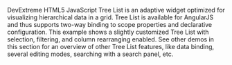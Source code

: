 DevExtreme HTML5 JavaScript Tree List is an adaptive widget optimized for visualizing hierarchical data in a grid. Tree List is available for AngularJS and thus supports two-way binding to scope properties and declarative configuration. This example shows a slightly customized Tree List with selection, filtering, and column rearranging enabled. See other demos in this section for an overview of other Tree List features, like data binding, several editing modes, searching with a search panel, etc.